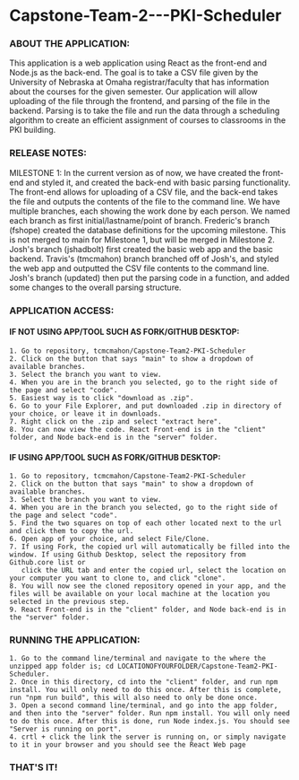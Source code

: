 # Capstone-Team-2---PKI-Scheduler

### ABOUT THE APPLICATION:
  This application is a web application using React as the front-end and Node.js as the back-end. The goal is to take a CSV file given by the University of Nebraska at Omaha registrar/faculty that has information about the courses for the given semester. Our application will allow uploading of the file through the frontend, and parsing of the file in the backend. Parsing is to take the file and run the data through a scheduling algorithm to create an efficient assignment of courses to classrooms in the PKI building.

### RELEASE NOTES:
  MILESTONE 1:
  In the current version as of now, we have created the front-end and styled it, and created the back-end with basic parsing functionality. The front-end allows for uploading of a CSV file, and the back-end takes the file and outputs the contents of the file to the command line.
  We have multiple branches, each showing the work done by each person. We named each branch as first initial/lastname/point of branch. Frederic's branch (fshope) created the database definitions for the upcoming milestone. This is not merged to main for Milestone 1, but will be merged in Milestone 2.
  Josh's branch (jshadbolt) first created the basic web app and the basic backend. 
  Travis's (tmcmahon) branch branched off of Josh's, and styled the web app and outputted the CSV file contents to the command line.
  Josh's branch (updated) then put the parsing code in a function, and added some changes to the overall parsing structure.

### APPLICATION ACCESS:
  #### IF NOT USING APP/TOOL SUCH AS FORK/GITHUB DESKTOP:
    1. Go to repository, tcmcmahon/Capstone-Team2-PKI-Scheduler
    2. Click on the button that says "main" to show a dropdown of available branches.
    3. Select the branch you want to view.
    4. When you are in the branch you selected, go to the right side of the page and select "code".
    5. Easiest way is to click "download as .zip".
    6. Go to your File Explorer, and put downloaded .zip in directory of your choice, or leave it in downloads.
    7. Right click on the .zip and select "extract here".
    8. You can now view the code. React Front-end is in the "client" folder, and Node back-end is in the "server" folder.

  #### IF USING APP/TOOL SUCH AS FORK/GITHUB DESKTOP:
    1. Go to repository, tcmcmahon/Capstone-Team2-PKI-Scheduler
    2. Click on the button that says "main" to show a dropdown of available branches.
    3. Select the branch you want to view.
    4. When you are in the branch you selected, go to the right side of the page and select "code".
    5. Find the two squares on top of each other located next to the url and click them to copy the url.
    6. Open app of your choice, and select File/Clone.
    7. If using Fork, the copied url will automatically be filled into the window. If using Github Desktop, select the repository from Github.core list or 
       click the URL tab and enter the copied url, select the location on your computer you want to clone to, and click "clone".
    8. You will now see the cloned repository opened in your app, and the files will be available on your local machine at the location you selected in the previous step.
    9. React Front-end is in the "client" folder, and Node back-end is in the "server" folder.

 ### RUNNING THE APPLICATION:
    1. Go to the command line/terminal and navigate to the where the unzipped app folder is; cd LOCATIONOFYOURFOLDER/Capstone-Team2-PKI-Scheduler.
    2. Once in this directory, cd into the "client" folder, and run npm install. You will only need to do this once. After this is complete, run "npm run build", this will also need to only be done once.
    3. Open a second command line/terminal, and go into the app folder, and then into the "server" folder. Run npm install. You will only need to do this once. After this is done, run Node index.js. You should see "Server is running on port". 
    4. crtl + click the link the server is running on, or simply navigate to it in your browser and you should see the React Web page

### THAT'S IT!
    


